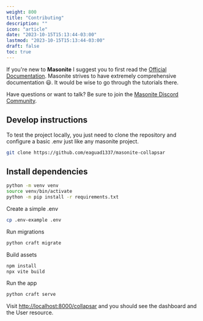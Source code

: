 ```yaml
---
weight: 800
title: "Contributing"
description: ""
icon: "article"
date: "2023-10-15T15:13:44-03:00"
lastmod: "2023-10-15T15:13:44-03:00"
draft: false
toc: true
---
```


If you're new to **Masonite** I suggest you to first read the [Official Documentation](https://docs.masoniteproject.com/).
Masonite strives to have extremely comprehensive documentation 😃. It would be wise to go through the tutorials there.

Have questions or want to talk? Be sure to join the [Masonite Discord Community](https://discord.gg/TwKeFahmPZ).

## Develop instructions

To test the project locally, you just need to clone the repository and configure a basic .env just like any masonite project.

```bash
git clone https://github.com/eaguad1337/masonite-collapsar
```

## Install dependencies

```bash
python -m venv venv
source venv/bin/activate
python -m pip install -r requirements.txt
```

Create a simple .env
```bash
cp .env-example .env
```

Run migrations
```bash
python craft migrate
```

Build assets

```bash
npm install
npx vite build
```

Run the app
```bash
python craft serve
```

Visit [http://localhost:8000/collapsar](http://localhost:8000/collapsar) and you should see the dashboard and the User resource.
